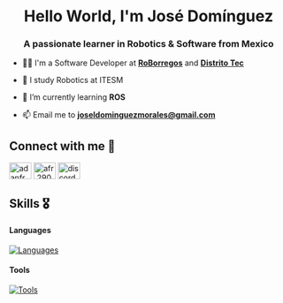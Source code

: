 <h1 align="center">Hello World, I'm José Domínguez</h1>
<h3 align="center">A passionate learner in Robotics & Software from Mexico</h3>


- 🧑‍💻 I'm a  Software Developer at [**RoBorregos**](https://github.com/RoBorregos/) and  [**Distrito Tec**](https://futurociudades.tec.mx/es)

- 📖 I study Robotics at ITESM

- 🌱 I’m currently learning **ROS**

- 📫 Email me to **joseldominguezmorales@gmail.com**
<!-- 
- 📄 Know about my experiences ([resume](link de resume en github))
 -->

<h2 align="left">Connect with me 🤝</h2>
<p align="left">
<a href="https://www.linkedin.com/in/jos%C3%A9-luis-dom%C3%ADnguez-morales/" target="blank"><img align="center" src="https://raw.githubusercontent.com/rahuldkjain/github-profile-readme-generator/master/src/images/icons/Social/linked-in-alt.svg" alt="adanfr" height="30" width="40" /></a>
<a href="https://www.instagram.com/joseldmzz/" target="blank"><img align="center" src="https://raw.githubusercontent.com/rahuldkjain/github-profile-readme-generator/master/src/images/icons/Social/instagram.svg" alt="afr.2903" height="30" width="40" /></a>
<a href="https://discordapp.com/users/571918945574191114" target="blank"><img align="center" src="https://raw.githubusercontent.com/rahuldkjain/github-profile-readme-generator/master/src/images/icons/Social/discord.svg" alt="discordapp.com/users/571918945574191114" height="30" width="40" /></a>
</p>

<h2>Skills 🎖️</h2>

#### Languages
[![Languages](https://skillicons.dev/icons?i=cpp,py,java,js,cs,c,matlab,mysql,php)](https://skillicons.dev)

#### Tools
[![Tools](https://skillicons.dev/icons?i=git,arduino,html,vscode,visualstudio,css,react,angular)](https://skillicons.dev)
